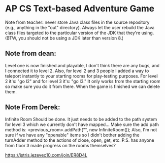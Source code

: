 # AP CS Text-based Adventure Game

Note from teacher: never store Java class files in the source repository (e.g., anything in the "out" directory). Always let the user rebuild the Java class files targeted to the particular version of the JDK that they're using. (BTW, you should not be using a JDK later than version 8.)

## Note from dean:
Level one is now finished and playable, I don't think there are any bugs, and I connected it to level 2. Also, for level 2 and 3 people I added a way to teleport instantly to your starting rooms for play-testing purposes. For level 2 it's: "go l2" and for level 3 it's: "go l3." It only works from the starting room so make sure you do it from there. When the game is finished we can delete them.

## Note From Derek:
Infinite Room Should be done. It just needs to be added to the path system for level 3 which we currently don't have mapped... Make sure the add path method is:
<previous_room>.addPath("<direction>", new InfiniteRoom());
Also, I'm not sure if we have any "openable" items so I didn't bother adding the turnAdder method to the actions of close, open, get, etc.
P.S. has anyone from floor 3 made progress on the rooms themselves?

  
  https://jstris.jezevec10.com/join/ER8D4L
